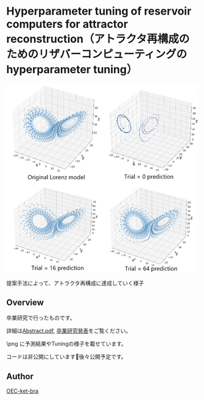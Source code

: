 # Hyperparameter tuning of reservoir computers for attractor reconstruction（アトラクタ再構成のためのリザバーコンピューティングのhyperparameter tuning）
![4_pred](png/4_pred.png)

提案手法によって、アトラクタ再構成に達成していく様子

## Overview
卒業研究で行ったものです。

詳細は[Abstract.pdf](https://github.com/OEC-ket-bra/Hyperparameter-tuning-of-reservoir-computers-for-attractor-reconstruction/blob/3fda11d48830d9ae1a48b25e89884532600ad5e2/Abstract.pdf), [卒業研究発表](https://github.com/OEC-ket-bra/Hyperparameter-tuning-of-reservoir-computers-for-attractor-reconstruction/blob/40f7544059d61323a57010051edfbac70f792073/%E5%8D%92%E6%A5%AD%E7%A0%94%E7%A9%B6%E7%99%BA%E8%A1%A8.pdf)をご覧ください。

\png に予測結果やTuningの様子を載せています。

コードは非公開にしています🙇後々公開予定です。

## Author
[OEC-ket-bra](https://github.com/OEC-ket-bra)
